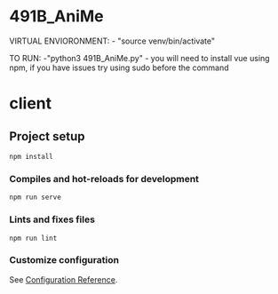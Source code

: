 # 491B_AniMe
VIRTUAL ENVIORONMENT:
    - "source venv/bin/activate"

TO RUN:
    -"python3 491B_AniMe.py"
    - you will need to install vue using npm, if you have issues try using sudo before the command


# client

## Project setup
```
npm install
```

### Compiles and hot-reloads for development
```
npm run serve
```



### Lints and fixes files
```
npm run lint
```

### Customize configuration
See [Configuration Reference](https://cli.vuejs.org/config/).

